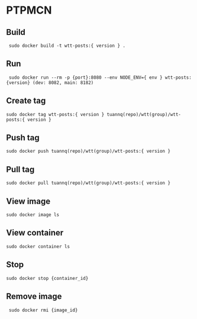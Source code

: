 # PTPMCN 

## Build 
```
 sudo docker build -t wtt-posts:{ version } .
```
 ## Run 
```
 sudo docker run --rm -p {port}:8080 --env NODE_ENV={ env } wtt-posts:{version} (dev: 8082, main: 8182)
 ```
 ## Create tag
 ```
 sudo docker tag wtt-posts:{ version } tuannq(repo)/wtt(group)/wtt-posts:{ version }
 ```
 ## Push tag
 ```
 sudo docker push tuannq(repo)/wtt(group)/wtt-posts:{ version }
 ```
 ## Pull tag
 ```
 sudo docker pull tuannq(repo)/wtt(group)/wtt-posts:{ version }
 ```
 ## View image 
 ```
 sudo docker image ls
 ```
 ## View container
 ```
 sudo docker container ls
 ```
 ## Stop
 ```
 sudo docker stop {container_id}
 ```
 ## Remove image
 ```
  sudo docker rmi {image_id}
 ```